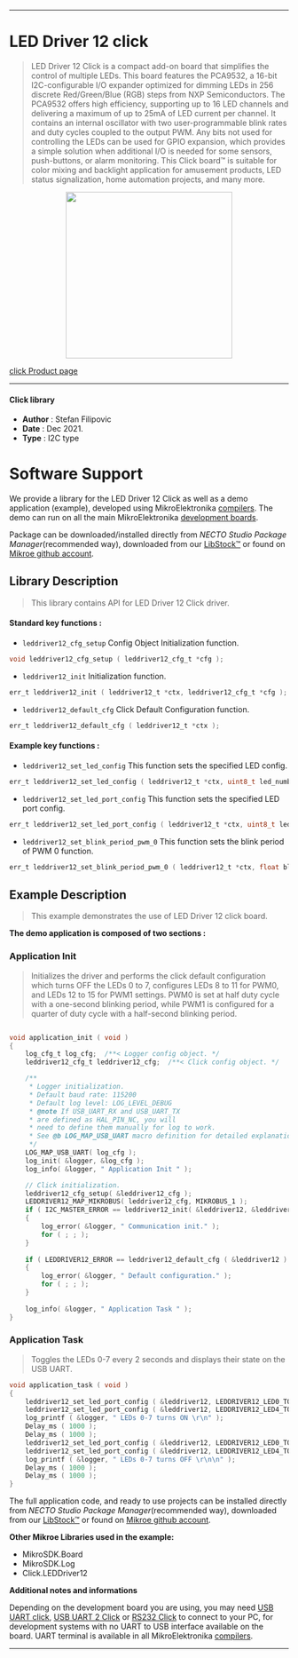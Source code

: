 
---
# LED Driver 12 click

> LED Driver 12 Click is a compact add-on board that simplifies the control of multiple LEDs. This board features the PCA9532, a 16-bit I2C-configurable I/O expander optimized for dimming LEDs in 256 discrete Red/Green/Blue (RGB) steps from NXP Semiconductors. The PCA9532 offers high efficiency, supporting up to 16 LED channels and delivering a maximum of up to 25mA of LED current per channel. It contains an internal oscillator with two user-programmable blink rates and duty cycles coupled to the output PWM. Any bits not used for controlling the LEDs can be used for GPIO expansion, which provides a simple solution when additional I/O is needed for some sensors, push-buttons, or alarm monitoring. This Click board™ is suitable for color mixing and backlight application for amusement products, LED status signalization, home automation projects, and many more.

<p align="center">
  <img src="https://download.mikroe.com/images/click_for_ide/leddriver12_click.png" height=300px>
</p>

[click Product page](https://www.mikroe.com/led-driver-12-click)

---


#### Click library

- **Author**        : Stefan Filipovic
- **Date**          : Dec 2021.
- **Type**          : I2C type


# Software Support

We provide a library for the LED Driver 12 Click
as well as a demo application (example), developed using MikroElektronika
[compilers](https://www.mikroe.com/necto-studio).
The demo can run on all the main MikroElektronika [development boards](https://www.mikroe.com/development-boards).

Package can be downloaded/installed directly from *NECTO Studio Package Manager*(recommended way), downloaded from our [LibStock&trade;](https://libstock.mikroe.com) or found on [Mikroe github account](https://github.com/MikroElektronika/mikrosdk_click_v2/tree/master/clicks).

## Library Description

> This library contains API for LED Driver 12 Click driver.

#### Standard key functions :

- `leddriver12_cfg_setup` Config Object Initialization function.
```c
void leddriver12_cfg_setup ( leddriver12_cfg_t *cfg );
```

- `leddriver12_init` Initialization function.
```c
err_t leddriver12_init ( leddriver12_t *ctx, leddriver12_cfg_t *cfg );
```

- `leddriver12_default_cfg` Click Default Configuration function.
```c
err_t leddriver12_default_cfg ( leddriver12_t *ctx );
```

#### Example key functions :

- `leddriver12_set_led_config` This function sets the specified LED config.
```c
err_t leddriver12_set_led_config ( leddriver12_t *ctx, uint8_t led_number, uint8_t led_cfg );
```

- `leddriver12_set_led_port_config` This function sets the specified LED port config.
```c
err_t leddriver12_set_led_port_config ( leddriver12_t *ctx, uint8_t led_port_number, uint8_t led_cfg );
```

- `leddriver12_set_blink_period_pwm_0` This function sets the blink period of PWM 0 function.
```c
err_t leddriver12_set_blink_period_pwm_0 ( leddriver12_t *ctx, float blink_period );
```

## Example Description

> This example demonstrates the use of LED Driver 12 click board.

**The demo application is composed of two sections :**

### Application Init

> Initializes the driver and performs the click default configuration which turns OFF
the LEDs 0 to 7, configures LEDs 8 to 11 for PWM0, and LEDs 12 to 15 for PWM1 settings.
PWM0 is set at half duty cycle with a one-second blinking period, while PWM1 is configured
for a quarter of duty cycle with a half-second blinking period.

```c

void application_init ( void )
{
    log_cfg_t log_cfg;  /**< Logger config object. */
    leddriver12_cfg_t leddriver12_cfg;  /**< Click config object. */

    /** 
     * Logger initialization.
     * Default baud rate: 115200
     * Default log level: LOG_LEVEL_DEBUG
     * @note If USB_UART_RX and USB_UART_TX 
     * are defined as HAL_PIN_NC, you will 
     * need to define them manually for log to work. 
     * See @b LOG_MAP_USB_UART macro definition for detailed explanation.
     */
    LOG_MAP_USB_UART( log_cfg );
    log_init( &logger, &log_cfg );
    log_info( &logger, " Application Init " );

    // Click initialization.
    leddriver12_cfg_setup( &leddriver12_cfg );
    LEDDRIVER12_MAP_MIKROBUS( leddriver12_cfg, MIKROBUS_1 );
    if ( I2C_MASTER_ERROR == leddriver12_init( &leddriver12, &leddriver12_cfg ) ) 
    {
        log_error( &logger, " Communication init." );
        for ( ; ; );
    }
    
    if ( LEDDRIVER12_ERROR == leddriver12_default_cfg ( &leddriver12 ) )
    {
        log_error( &logger, " Default configuration." );
        for ( ; ; );
    }
    
    log_info( &logger, " Application Task " );
}

```

### Application Task

> Toggles the LEDs 0-7 every 2 seconds and displays their state on the USB UART.

```c
void application_task ( void )
{
    leddriver12_set_led_port_config ( &leddriver12, LEDDRIVER12_LED0_TO_3, LEDDRIVER12_LED_ON );
    leddriver12_set_led_port_config ( &leddriver12, LEDDRIVER12_LED4_TO_7, LEDDRIVER12_LED_ON );
    log_printf ( &logger, " LEDs 0-7 turns ON \r\n" );
    Delay_ms ( 1000 );
    Delay_ms ( 1000 );
    leddriver12_set_led_port_config ( &leddriver12, LEDDRIVER12_LED0_TO_3, LEDDRIVER12_LED_OFF );
    leddriver12_set_led_port_config ( &leddriver12, LEDDRIVER12_LED4_TO_7, LEDDRIVER12_LED_OFF );
    log_printf ( &logger, " LEDs 0-7 turns OFF \r\n\n" );
    Delay_ms ( 1000 );
    Delay_ms ( 1000 );
}
```

The full application code, and ready to use projects can be installed directly from *NECTO Studio Package Manager*(recommended way), downloaded from our [LibStock&trade;](https://libstock.mikroe.com) or found on [Mikroe github account](https://github.com/MikroElektronika/mikrosdk_click_v2/tree/master/clicks).

**Other Mikroe Libraries used in the example:**

- MikroSDK.Board
- MikroSDK.Log
- Click.LEDDriver12

**Additional notes and informations**

Depending on the development board you are using, you may need
[USB UART click](https://www.mikroe.com/usb-uart-click),
[USB UART 2 Click](https://www.mikroe.com/usb-uart-2-click) or
[RS232 Click](https://www.mikroe.com/rs232-click) to connect to your PC, for
development systems with no UART to USB interface available on the board. UART
terminal is available in all MikroElektronika
[compilers](https://shop.mikroe.com/compilers).

---
